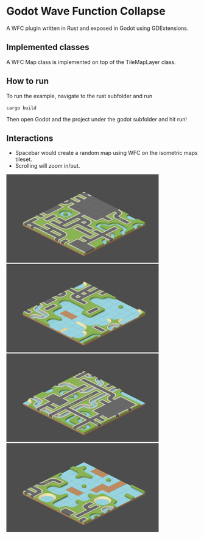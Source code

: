 # Godot Wave Function Collapse

A WFC plugin written in Rust and exposed in Godot using GDExtensions.

## Implemented classes

A WFC Map class is implemented on top of the TileMapLayer class. 

## How to run

To run the example, navigate to the rust subfolder and run 

```
cargo build
```

Then open Godot and the project under the godot subfolder and hit run!

## Interactions

- Spacebar would create a random map using WFC on the isometric maps tileset.
- Scrolling will zoom in/out.

<img width="400" src="./ss1.png"/>
<img width="400" src="./ss2.png"/>
<img width="400" src="./ss3.png"/>
<img width="400" src="./ss4.png"/>
